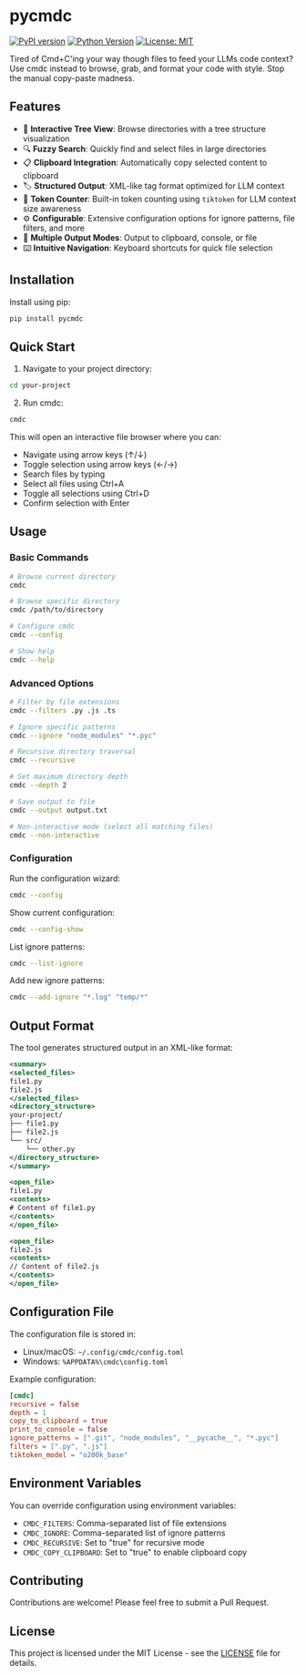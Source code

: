 # pycmdc

[![PyPI version](https://badge.fury.io/py/pycmdc.svg)](https://badge.fury.io/py/pycmdc)
[![Python Version](https://img.shields.io/pypi/pyversions/pycmdc.svg)](https://pypi.org/project/pycmdc/)
[![License: MIT](https://img.shields.io/badge/License-MIT-yellow.svg)](https://opensource.org/licenses/MIT)

Tired of Cmd+C'ing your way though files to feed your LLMs code context? Use cmdc instead to browse, grab, and format your code with style. Stop the manual copy-paste madness.

## Features

- 🌳 **Interactive Tree View**: Browse directories with a tree structure visualization
- 🔍 **Fuzzy Search**: Quickly find and select files in large directories
- 📋 **Clipboard Integration**: Automatically copy selected content to clipboard
- 🏷️ **Structured Output**: XML-like tag format optimized for LLM context
- 🔢 **Token Counter**: Built-in token counting using `tiktoken` for LLM context size awareness
- ⚙️ **Configurable**: Extensive configuration options for ignore patterns, file filters, and more
- 🎯 **Multiple Output Modes**: Output to clipboard, console, or file
- ⌨️ **Intuitive Navigation**: Keyboard shortcuts for quick file selection

## Installation

Install using pip:

```bash
pip install pycmdc
```

## Quick Start

1. Navigate to your project directory:
```bash
cd your-project
```

2. Run cmdc:
```bash
cmdc
```

This will open an interactive file browser where you can:
- Navigate using arrow keys (↑/↓)
- Toggle selection using arrow keys (←/→)
- Search files by typing
- Select all files using Ctrl+A
- Toggle all selections using Ctrl+D
- Confirm selection with Enter

## Usage

### Basic Commands

```bash
# Browse current directory
cmdc

# Browse specific directory
cmdc /path/to/directory

# Configure cmdc
cmdc --config

# Show help
cmdc --help
```

### Advanced Options

```bash
# Filter by file extensions
cmdc --filters .py .js .ts

# Ignore specific patterns
cmdc --ignore "node_modules" "*.pyc"

# Recursive directory traversal
cmdc --recursive

# Set maximum directory depth
cmdc --depth 2

# Save output to file
cmdc --output output.txt

# Non-interactive mode (select all matching files)
cmdc --non-interactive
```

### Configuration

Run the configuration wizard:
```bash
cmdc --config
```

Show current configuration:
```bash
cmdc --config-show
```

List ignore patterns:
```bash
cmdc --list-ignore
```

Add new ignore patterns:
```bash
cmdc --add-ignore "*.log" "temp/*"
```

## Output Format

The tool generates structured output in an XML-like format:

```xml
<summary>
<selected_files>
file1.py
file2.js
</selected_files>
<directory_structure>
your-project/
├── file1.py
├── file2.js
└── src/
    └── other.py
</directory_structure>
</summary>

<open_file>
file1.py
<contents>
# Content of file1.py
</contents>
</open_file>

<open_file>
file2.js
<contents>
// Content of file2.js
</contents>
</open_file>
```

## Configuration File

The configuration file is stored in:
- Linux/macOS: `~/.config/cmdc/config.toml`
- Windows: `%APPDATA%\cmdc\config.toml`

Example configuration:
```toml
[cmdc]
recursive = false
depth = 1
copy_to_clipboard = true
print_to_console = false
ignore_patterns = [".git", "node_modules", "__pycache__", "*.pyc"]
filters = [".py", ".js"]
tiktoken_model = "o200k_base"
```

## Environment Variables

You can override configuration using environment variables:
- `CMDC_FILTERS`: Comma-separated list of file extensions
- `CMDC_IGNORE`: Comma-separated list of ignore patterns
- `CMDC_RECURSIVE`: Set to "true" for recursive mode
- `CMDC_COPY_CLIPBOARD`: Set to "true" to enable clipboard copy

## Contributing

Contributions are welcome! Please feel free to submit a Pull Request.

## License

This project is licensed under the MIT License - see the [LICENSE](LICENSE) file for details.
